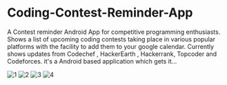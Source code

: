# Coding-Contest-Reminder-App
A Contest reminder Android App for competitive programming enthusiasts. Shows a list of upcoming coding contests taking place in various popular platforms with the facility to add them to your google calendar. Currently shows updates from Codechef , HackerEarth , Hackerrank, Topcoder and Codeforces. it's a Android based application which gets it…

![1](https://user-images.githubusercontent.com/65950830/172013871-7af94367-0efc-4b66-87e3-e04b8bfc4a25.jpg) ![2](https://user-images.githubusercontent.com/65950830/172013876-706f8812-750f-490b-a169-1b530aeab193.jpg)
![3](https://user-images.githubusercontent.com/65950830/172013885-63ada866-83aa-4ed4-bbf6-cd962a177653.jpg) ![4](https://user-images.githubusercontent.com/65950830/172013894-1f015add-93e1-49c2-9e7b-8d3c89dc364d.jpg)
